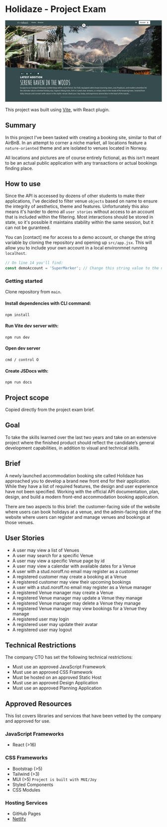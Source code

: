 # Holidaze - Project Exam

![alt](/src/assets/frontpage-image.png)

This project was built using [Vite](https://vitejs.dev/guide/), with React plugin.

## Summary

In this project I've been tasked with creating a booking site, similar to that of AirBnB. In an attempt to corner a niche market, all locations feature a `nature-oriented` theme and are isolated to venues located in Norway.

All locations and pictures are of course entirely fictional, as this isn't meant to be an actual public application with any transactions or actual bookings finding place.

## How to use

Since the API is accessed by dozens of other students to make their applications, I've decided to filter venue `objects` based on name to ensure the integrity of aesthetics, theme and features. Unfortunately this also means it's harder to demo all `user stories` without access to an account that is included within the filtering. Most interactions should be stored in state, so it's possible it maintains stability within the same session, but it can not be guranteed.  

You can [contact] me for access to a demo account, or change the string variable by cloning the repository and opening up `src/app.jsx`. This will allow you to include your own account in a local environmnet running `localhost`.

```jsx
// On line 14 you'll find:
const demoAccount = 'SuperMarker'; // Change this string value to the name of your account.
```

### Getting started
Clone repository from `main`.

#### Install dependencies with CLI command:

`npm install`

#### Run Vite dev server with:

`npm run dev`

#### Open dev server

`cmd / control O`

#### Create JSDocs with:

`npm run docs`

## Project scope

Copied directly from the project exam brief.

## Goal

To take the skills learned over the last two years and take on an extensive project where the finished product should reflect the candidate’s general development capabilities, in addition to visual and technical skills.

## Brief

A newly launched accommodation booking site called Holidaze has approached you to develop a brand new front end for their application. While they have a list of required features, the design and user experience have not been specified. Working with the official API documentation, plan, design, and build a modern front-end accommodation booking application.

There are two aspects to this brief: the customer-facing side of the website where users can book holidays at a venue, and the admin-facing side of the website where users can register and manage venues and bookings at those venues.

## User Stories

- A user may view a list of Venues
- A user may search for a specific Venue
- A user may view a specific Venue page by id
- A user may view a calendar with available dates for a Venue
- A user with a stud.noroff.no email may register as a customer
- A registered customer may create a booking at a Venue
- A registered customer may view their upcoming bookings
- A user with a stud.noroff.no email may register as a Venue manager
- A registered Venue manager may create a Venue
- A registered Venue manager may update a Venue they manage
- A registered Venue manager may delete a Venue they manage
- A registered Venue manager may view bookings for a Venue they manage
- A registered user may login
- A registered user may update their avatar
- A registered user may logout

## Technical Restrictions

The company CTO has set the following technical restrictions:

- Must use an approved JavaScript Framework
- Must use an approved CSS Framework
- Must be hosted on an approved Static Host
- Must use an approved Design Application
- Must use an approved Planning Application

## Approved Resources

This list covers libraries and services that have been vetted by the company and approved for use.

### JavaScript Frameworks

- React (>16)

### CSS Frameworks

- Bootstrap (>5)
- Tailwind (>3)
- MUI (>5) `Project is built with MUI/Joy`
- Styled Components
- CSS Modules

### Hosting Services

- GitHub Pages
- [Netlify](https://charming-tulumba-3edec4.netlify.app/)
